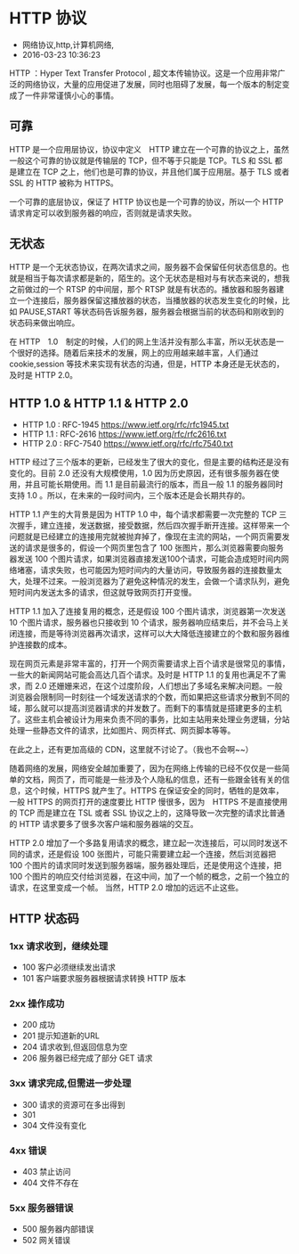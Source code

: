 # HTTP 协议
- 网络协议,http,计算机网络,
- 2016-03-23 10:36:23



HTTP ：Hyper Text Transfer Protocol , 超文本传输协议。这是一个应用非常广泛的网络协议，大量的应用促进了发展，同时也阻碍了发展，每一个版本的制定变成了一件非常谨慎小心的事情。

## 可靠

HTTP 是一个应用层协议，协议中定义　HTTP 建立在一个可靠的协议之上，虽然一般这个可靠的协议就是传输层的 TCP，但不等于只能是 TCP。TLS 和 SSL 都是建立在 TCP 之上，他们也是可靠的协议，并且他们属于应用层。基于 TLS 或者 SSL 的 HTTP 被称为 HTTPS。

一个可靠的底层协议，保证了 HTTP 协议也是一个可靠的协议，所以一个 HTTP 请求肯定可以收到服务器的响应，否则就是请求失败。

## 无状态　

HTTP 是一个无状态协议，在两次请求之间，服务器不会保留任何状态信息的。也就是相当于每次请求都是新的，陌生的。这个无状态是相对与有状态来说的，想我之前做过的一个 RTSP 的中间层，那个 RTSP 就是有状态的。播放器和服务器建立一个连接后，服务器保留这播放器的状态，当播放器的状态发生变化的时候，比如 PAUSE,START 等状态码告诉服务器，服务器会根据当前的状态码和刚收到的状态码来做出响应。

在 HTTP　1.0　制定的时候，人们的网上生活并没有那么丰富，所以无状态是一个很好的选择。随着后来技术的发展，网上的应用越来越丰富，人们通过 cookie,session 等技术来实现有状态的沟通，但是，HTTP 本身还是无状态的，及时是 HTTP 2.0。

## HTTP 1.0 & HTTP 1.1 & HTTP 2.0 

* HTTP 1.0 : RFC-1945 <https://www.ietf.org/rfc/rfc1945.txt>
* HTTP 1.1 : RFC-2616 <https://www.ietf.org/rfc/rfc2616.txt>
* HTTP 2.0 : RFC-7540 <https://www.ietf.org/rfc/rfc7540.txt>

HTTP 经过了三个版本的更新，已经发生了很大的变化，但是主要的结构还是没有变化的。目前 2.0 还没有大规模使用，1.0 因为历史原因，还有很多服务器在使用，并且可能长期使用。而 1.1 是目前最流行的版本，而且一般 1.1 的服务器同时支持 1.0 。所以，在未来的一段时间内，三个版本还是会长期共存的。

HTTP 1.1 产生的大背景是因为 HTTP 1.0 中，每个请求都需要一次完整的 TCP 三次握手，建立连接，发送数据，接受数据，然后四次握手断开连接。这样带来一个问题就是已经建立的连接用完就被抛弃掉了，像现在主流的网站，一个网页需要发送的请求是很多的，假设一个网页里包含了 100 张图片，那么浏览器需要向服务器发送 100 个图片请求，如果浏览器直接发送100个请求，可能会造成短时间内网络堵塞，请求失败，也可能因为短时间内的大量访问，导致服务器的连接数量太大，处理不过来。一般浏览器为了避免这种情况的发生，会做一个请求队列，避免短时间内发送太多的请求，但这就导致网页打开变慢。

HTTP 1.1 加入了连接复用的概念，还是假设 100 个图片请求，浏览器第一次发送 10 个图片请求，服务器也只接收到 10 个请求，服务器响应结束后，并不会马上关闭连接，而是等待浏览器再次请求，这样可以大大降低连接建立的个数和服务器维护连接数的成本。

现在网页元素是非常丰富的，打开一个网页需要请求上百个请求是很常见的事情，一些大的新闻网站可能会高达几百个请求。及时是 HTTP 1.1 的复用也满足不了需求，而 2.0 还姗姗来迟，在这个过度阶段，人们想出了多域名来解决问题。一般浏览器会限制同一时刻往一个域发送请求的个数，而如果把这些请求分散到不同的域，那么就可以提高浏览器请求的并发数了。而剩下的事情就是搭建更多的主机了。这些主机会被设计为用来负责不同的事务，比如主站用来处理业务逻辑，分站处理一些静态文件的请求，比如图片、网页样式、网页脚本等等。

在此之上，还有更加高级的 CDN，这里就不讨论了。（我也不会啊~~）

随着网络的发展，网络安全越加重要了，因为在网络上传输的已经不仅仅是一些简单的文档，网页了，而可能是一些涉及个人隐私的信息，还有一些跟金钱有关的信息，这个时候，HTTPS 就产生了。HTTPS 在保证安全的同时，牺牲的是效率，一般 HTTPS 的网页打开的速度要比 HTTP 慢很多，因为　HTTPS 不是直接使用的 TCP 而是建立在 TSL 或者 SSL 协议之上的，这降导致一次完整的请求比普通的 HTTP 请求要多了很多次客户端和服务器端的交互。

HTTP 2.0 增加了一个多路复用请求的概念，建立起一次连接后，可以同时发送不同的请求，还是假设 100 张图片，可能只需要建立起一个连接，然后浏览器把 100 个图片的请求同时发送到服务器端，服务器处理后，还是使用这个连接，把 100 个图片的响应交付给浏览器，在这中间，加了一个帧的概念，之前一个独立的请求，在这里变成一个帧。
当然，HTTP 2.0 增加的远远不止这些。

## HTTP 状态码

### 1xx 请求收到，继续处理

 * 100 客户必须继续发出请求
 * 101 客户端要求服务器根据请求转换 HTTP 版本

### 2xx 操作成功

 * 200 成功
 * 201 提示知道新的URL
 * 204 请求收到,但返回信息为空
 * 206 服务器已经完成了部分 GET 请求

### 3xx 请求完成,但需进一步处理

 * 300 请求的资源可在多出得到
 * 301 
 * 304 文件没有变化

### 4xx 错误

 * 403 禁止访问
 * 404 文件不存在

### 5xx 服务器错误

 * 500 服务器内部错误
 * 502 网关错误



